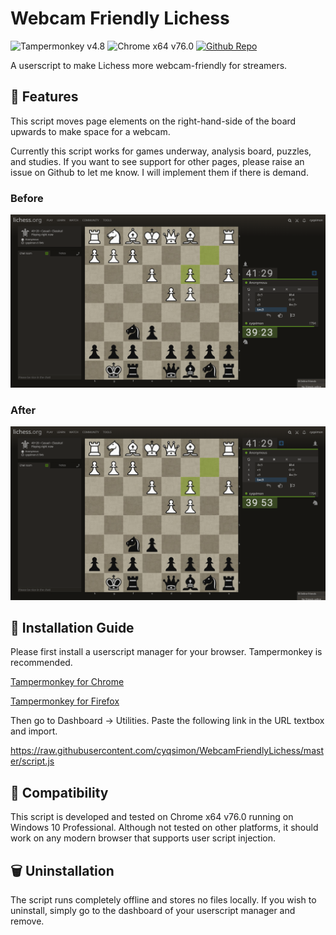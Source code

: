 # Webcam Friendly Lichess
![Tampermonkey v4.8](https://img.shields.io/badge/Tampermonkey-v4.8-brightgreen.svg) ![Chrome x64 v76.0](https://img.shields.io/badge/Chrome%20x64-v76.0-brightgreen.svg) [![Github Repo](https://img.shields.io/badge/Github%20Repo--lightgrey?style=social&logo=github)](https://github.com/cyqsimon/WebcamFriendlyLichess)

A userscript to make Lichess more webcam-friendly for streamers.

## 🛒 Features

This script moves page elements on the right-hand-side of the board upwards to make space for a webcam.

Currently this script works for games underway, analysis board, puzzles, and studies. If you want to see support for other pages, please raise an issue on Github to let me know. I will implement them if there is demand.

### Before

![Before](https://raw.githubusercontent.com/cyqsimon/WebcamFriendlyLichess/master/screenshots/game-pre.png)

### After

![After](https://raw.githubusercontent.com/cyqsimon/WebcamFriendlyLichess/master/screenshots/game-post.png)

## 💽 Installation Guide

Please first install a userscript manager for your browser. Tampermonkey is recommended.

[Tampermonkey for Chrome](https://chrome.google.com/webstore/detail/tampermonkey/dhdgffkkebhmkfjojejmpbldmpobfkfo/)

[Tampermonkey for Firefox](https://addons.mozilla.org/en-GB/firefox/addon/tampermonkey/)

Then go to Dashboard -> Utilities. Paste the following link in the URL textbox and import.

https://raw.githubusercontent.com/cyqsimon/WebcamFriendlyLichess/master/script.js

## 🧩 Compatibility

This script is developed and tested on Chrome x64 v76.0 running on Windows 10 Professional. Although not tested on other platforms, it should work on any modern browser that supports user script injection.

## 🗑 Uninstallation

The script runs completely offline and stores no files locally. If you wish to uninstall, simply go to the dashboard of your userscript manager and remove.
